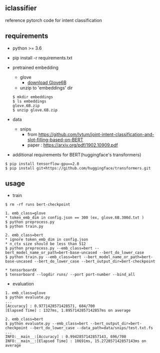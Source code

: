 ## iclassifier

reference pytorch code for intent classification

## requirements

- python >= 3.6

- pip install -r requirements.txt

- pretrained embedding
  - glove
    - [download Glove6B](http://nlp.stanford.edu/data/glove.6B.zip)
  - unzip to 'embeddings' dir
  ```
  $ mkdir embeddings
  $ ls embeddings
  glove.6B.zip
  $ unzip glove.6B.zip 
  ```

- data
  - snips
    - from https://github.com/lytum/joint-intent-classification-and-slot-filling-based-on-BERT
    - paper : https://arxiv.org/pdf/1902.10909.pdf

- additional requirements for BERT(huggingface's transformers)
```
$ pip install tensorflow-gpu==2.0
$ pip install git+https://github.com/huggingface/transformers.git
```

## usage

- train
```
$ rm -rf runs bert-checkpoint

1. emb_class=glove
* token_emb_dim in config.json == 300 (ex, glove.6B.300d.txt )
$ python preprocess.py
$ python train.py

2. emb_class=bert
* ignore token_emb_dim in config.json
* n_ctx size should be less than 512
$ python preprocess.py --emb_class=bert --bert_model_name_or_path=bert-base-uncased --bert_do_lower_case
$ python train.py --emb_class=bert --bert_model_name_or_path=bert-base-uncased --bert_do_lower_case --bert_output_dir=bert-checkpoint

* tensorboardX
$ tensorboard --logdir runs/ --port port-number --bind_all
```

- evaluation
```
1. emb_class=glove
$ python evaluate.py
...
[Accuracy] : 0.9771428571428571, 684/700
[Elapsed Time] : 1327ms, 1.8957142857142857ms on average

2. emb_class=bert
$ python evaluate.py --emb_class=bert --bert_output_dir=bert-checkpoint --bert_do_lower_case --data_path=data/snips/test.txt.fs
...
INFO:__main__:[Accuracy] : 0.9942857142857143, 696/700
INFO:__main__:[Elapsed Time] : 10691ms, 15.272857142857143ms on average
```



